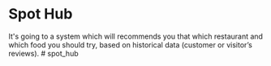 # Spot Hub
It's going to a system which will recommends you that which restaurant and which food you should try, based on historical data (customer or visitor’s reviews).
#   s p o t _ h u b  
 